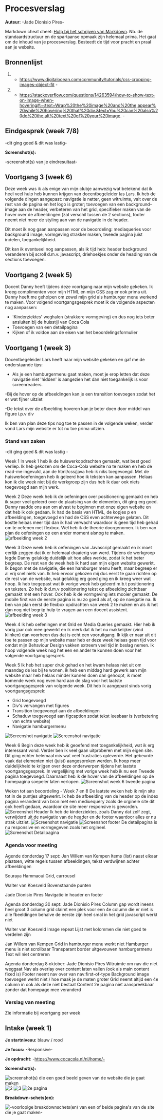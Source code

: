 # Procesverslag
**Auteur:** -Jade Dionisio Pires-

Markdown cheat cheet: [Hulp bij het schrijven van Markdown](https://github.com/adam-p/markdown-here/wiki/Markdown-Cheatsheet). Nb. de standaardstructuur en de spartaanse opmaak zijn helemaal prima. Het gaat om de inhoud van je procesverslag. Besteedt de tijd voor pracht en praal aan je website.



## Bronnenlijst
1. - https://www.digitalocean.com/community/tutorials/css-cropping-images-object-fit -
2. - https://stackoverflow.com/questions/14263594/how-to-show-text-on-image-when-hovering#:~:text=Wrap%20the%20image%20and%20the,appear%20while%20hovering%20that%20div.&text=You%20can%20also%20do%20the,alt%20text%20of%20your%20image. -


## Eindgesprek (week 7/8)

-dit ging goed & dit was lastig-

**Screenshot(s):**

-screenshot(s) van je eindresultaat-



## Voortgang 3 (week 6)

Deze week was ik als enige van mijn clubje aanwezig wat betekend dat ik heel veel hulp heb kunnen krijgen van docentbegeleider las Lars. 
Ik heb de volgende dingen aangepast: navigatie is netter, geen witruimte, valt over de rest van de pagina en het logo is groter; toevoegen van een background-image aan de header, verbeteren van het grid, specifieker maken van de hover over de afbeeldingen (zat verschil tussen de 2 sections), footer neemt niet meer de styling aan van de navigatie in de header.

Dit moet ik nog gaan aanpassen voor de beoordeling: mediaqueries voor background image, vormgeving strakker maken, tweede pagina juist indelen, toegankelijkheid. 

Dit kan ik eventueel nog aanpassen, als ik tijd heb:
header background veranderen bij scroll d.m.v. javascript, driehoekjes onder de heading van de sections toevoegen. 


## Voortgang 2 (week 5)
Docent Danny heeft tijdens deze voortgang naar mijn website gekeken. Ik kreeg complimenten voor mijn HTML en mijn CSS zag er ook prima uit. Danny heeft me geholpen om zowel mijn grid als hamburger menu werkend te maken. Voor volgend voortgangsgesprek moet ik de volgende aspecten nog aanpassen:

- 'Kinderziektes' weghalen (strakkere vormgeving) en dus nog iets beter ansluiten bij de huisstijl van Coca Cola
- Toevoegen van een detailpagina
- Kijken of ik voldoe aan de eisen van het beoordelingsformulier


## Voortgang 1 (week 3)
Docentbegeleider Lars heeft naar mijn website gekeken en gaf me de onderstaande tips:

- Als je een hamburgermenu gaat maken, moet je erop letten dat deze navigatie niet 'hidden' is aangezien het dan niet toegankelijk is voor screenreaders.

-Bij de hover op de afbeeldingen kan je een transition toevoegen zodat het er wat fijner uitziet

-De tekst over de afbeelding hoveren kan je beter doen door middel van figure i.p.v div

Ik ben van plan deze tips nog toe te passen in de volgende weken, verder vond Lars mijn website er tot nu toe prima uitzien. 


### Stand van zaken

-dit ging goed & dit was lastig -

Week 1 
In week 1 heb ik de huiswerkopdrachten gemaakt, wat best goed verliep. Ik heb gekozen om de Coca-Cola website na te maken en heb de read-me ingevuld, aan de html/css/java heb ik niks toegevoegd. Met de huiswerkoefeningen heb ik geleerd hoe ik teksten kan aanpassen. Helaas kon ik die week niet bij de werkgroep zijn dus heb ik daar ook niets toegevoegd aan mijn werk.  

Week 2
Deze week heb ik de oefeningen over positionering gemaakt en heb ik super veel geleerd over de plaatsing van de elementen, dit ging erg goed. Danny raadde ons aan om alvast te beginnen met onze eigen website en dat heb ik ook gedaan. Ik had de basis van HTML, de kopjes p en afbeeldingen, toegevoegd en had de CSS even achterwege gelaten. Dit kostte helaas meer tijd dan ik had verwacht waardoor ik geen tijd heb gehad om te oefenen met flexbox. Wel heb ik de theorie doorgenomen. Ik ben van plan de oefeningen op een ander moment alsnog te maken.
![afbeelding week 2](images/Screenshotweek2.png)

Week 3
Deze week heb ik oefeningen van Javascript gemaakt en ik moet eerlijk zeggen dat ik er helemaal draaierig van werd. Tijdens de werkgroep legde Danny gelukkig duidelijk uit hoe alles werkte, zodat ik het beter begreep. De rest van de week heb ik hard aan mijn eigen website gewerkt. Ik begon met de navigatie, die een hamburger menu heeft, maar begreep er al vrij snel niets van. Ik heb ervoor gekozen mij dus eerst te gaan richten op de rest van de website, wat gelukkig erg goed ging en ik kreeg weer wat hoop. Ik heb toegepast wat ik vorige week heb geleerd m.b.t positionering en teksten. Zo heb ik d.m.v positionering tekst op afbeelding zichtbaar gemaakt met een hover. Ook heb ik de vormgeving iets mooier gemaakt. De mobile first van de eerste pagina is nu zo goed als af, op de navigatie na. Ik ben van plan eerst de flexbox opdrachten van week 2 te maken en als ik het dan nog niet begrijp hulp te vragen aan een docent assistent. 
![afbeelding week 3](images/Screenshotweek3.png)

Week 4
Ik heb oefeningen met Grid en Media Queries gemaakt. Hier heb ik vorig jaar ook mee gewerkt en ik merk dat ik het nu makkelijker (vind klinken) dan voorheen dus dat is echt een vooruitgang. Ik kijk er naar uit dit toe te passen op mijn website maar heb er deze week helaas geen tijd voor omdat mijn Behaviour Design vakken extreem veel tijd in beslag nemen. Ik hoop volgende week nog het een en ander te kunnen doen voor het volgende voortgangsgesprek.

Week 5
Ik heb het super druk gehad en het kwam helaas niet uit om maandag de les bij te wonen, ik heb een middag hard gewerk aan mijn website maar heb helaas minder kunnen doen dan gehoopt, ik moet komende week nog even hard aan de slag voor het laatste voortgangsgesprek van volgende week. 
Dit heb ik aangepast sinds vorig voortgangsgesprek:
- Grid toegevoegd
- Div's vervangen met figures 
- Transition toegevoegd aan de afbeeldingen
- Schaduw toegevoegd aan figcaption zodat tekst leesbaar   is (verbetering van echte website)
- Navigatie hamburgermenu

![Screenshot navigatie](images/Screenshotweek5.Navigatie.png)
![Screenshot navigatie](images/Screenshotweek5.Grid.png)

Week 6
Begin deze week heb ik geoefend met toegankelijkheid, wat ik erg interessant vond. Verder ben ik veel gaan uitproberen met mijn eigen site. Dit ging echter helemaal mis wat veel frustraties opleverde. Het gebeurde vaak dat elementen niet (juist) aangesproken werden. Ik hoop meer duidelijkheid te krijgen over deze onderwerpen tijdens het laatste voortgangsgesprek.
In vergelijking met vorige week heb ik nu een Tweede pagina toegevoegd. Daarnaast heb ik de hover van de afbeeldingen op de homepagina soepeler laten verlopen. 
![Screenshot week 6 tweede pagina](images/Screenshotweek6.png)

Weken tot aan beoordeling - Week 7 en 8
De laatste weken heb ik mijn site tot in de puntjes uitgewerkt. Ik heb de afbeelding van de header op de index pagina veranderd van bron met een mediuequery zoals de orginele site dit ook heeft gedaan, waardoor de site meer responsive is geworden. 
![Screenshot Header](images/Week7:8.HeaderAfbeelding)
Ik heb de kinderziektes, zoals Danny dat zelf zegt, verwijderd uit de navigatie van de header en de footer waardoor alles er nu strak uitziet. 
![Screenshot navigatie](images/Week7:8.NetteNav.png)
![Screenshot footer](images/Week7:8.NetteFooter.png)
De detailpagina is nu responsive en vormgegeven zoals het orgineel. 
![Screenshot Detailpagina](images/Week7:8.Detailpagina)

### Agenda voor meeting
Agende donderdag 17 sept:
Jan Willem van Kempen 
Items (list) naast elkaar plaatsen, witte regels tussen afbeeldingen, tekst verdwijnen achter afbeeldingen

Souraya Hammaoui 
Grid, carrousel

Walter van Koesveld
Bovenstaande punten

Jade Dionisio Pires
Navigatie in header en footer


Agenda donderdag 30 sept:
Jade Dionisio Pires
Column gap wordt ineens heel groot
3 column grid claimt een plek voor een 4e column die er niet is
alle fbeeldingen behalve de eerste zijn heel smal in het grid
javascript werkt niet

Walter van Koesveld
Image repeat
Lijst met kolommen die niet goed te verdelen zijn

Jan Willem van Kempen
Grid in hamburger menu werkt niet
Hamburger menu is niet scrollbaar
Transparant border uitgevouwen hamburgermenu
Text wil niet centreren

Agenda donderdag 8 oktober:
Jade Dionisio Pires
Witruimte om nav die niet weggaat
Nav als overlay over content laten vallen (ook als main content fixed is)
Footer neemt nav over van nav:first-of-type
Background image toevoegen werkt niet / hoe maak je de maten groter
Grid neemt altijd een 4e column in ook als deze niet bestaat
Content 2e pagina niet aanspreekbaar zonder dat homepage mee veranderd

### Verslag van meeting

Zie informatie bij voortgang per week


## Intake (week 1)

**Je startniveau:** blauw / rood

**Je focus:** -Responsive-

**Je opdracht:** -https://www.cocacola.nl/nl/home/-

**Screenshot(s):**

![screenshot(s) die een goed beeld geven van de website die je gaat maken](images/ScreensHome1.png) 
![2](images/ScreensHome2.png) 
![3](images/ScreensHome3.png) 
![2e pagina](images/ScreensTweedepagina.png)

**Breakdown-schets(en):**

![-voorlopige breakdownschets(en) van een of beide pagina's van de site die je gaat maken-](images/BreakdownSchets.png)
